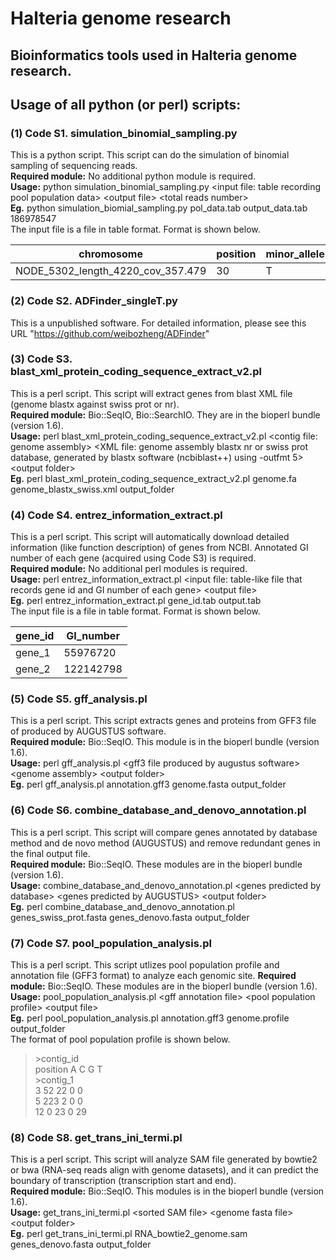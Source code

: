 # Halteria genome research
## Bioinformatics tools used in Halteria genome research.  
## Usage of all python (or perl) scripts:  
### (1) Code S1. simulation_binomial_sampling.py  
This is a python script. This script can do the simulation of binomial sampling of sequencing reads.  
**Required module:** No additional python module is required.  
**Usage:** python simulation_binomial_sampling.py \<input file: table recording pool population data\> \<output file\> \<total reads number\>   
  **Eg.** python simulation_biomial_sampling.py pol_data.tab output_data.tab 186978547  
The input file is a file in table format. Format is shown below.  

|chromosome|position|minor_allele|MAF|major_allele|MAAF|position_type|poly_type|reads_num|gene|
|---|---|---|---|---|---|---|---|---|---|
|NODE_5302_length_4220_cov_357.479|30|T|0.264044943820225|A|0.69873595505618|inter_genic|bi|1424|NULL|  

### (2) Code S2. ADFinder_singleT.py  
This is a unpublished software. For detailed information, please see this URL "https://github.com/weibozheng/ADFinder"  

### (3) Code S3. blast_xml_protein_coding_sequence_extract_v2.pl  
This is a perl script. This script will extract genes from blast XML file (genome blastx against swiss prot or nr).  
**Required module:** Bio::SeqIO, Bio::SearchIO. They are in the bioperl bundle (version 1.6).  
**Usage:** perl blast_xml_protein_coding_sequence_extract_v2.pl \<contig file: genome assembly\> \<XML file: genome assembly blastx nr or swiss prot database, generated by blastx software (ncbiblast++) using -outfmt 5\> \<output folder\>   
  **Eg.** perl blast_xml_protein_coding_sequence_extract_v2.pl genome.fa genome_blastx_swiss.xml output_folder  
  
### (4) Code S4. entrez_information_extract.pl  
This is a perl script. This script will automatically download detailed information (like function description) of genes from NCBI. Annotated GI number of each gene (acquired using Code S3) is required.    
**Required module:** No additional perl modules is required.  
**Usage:** perl entrez_information_extract.pl \<input file: table-like file that records gene id and GI number of each gene\> \<output file\>   
  **Eg.** perl entrez_information_extract.pl gene_id.tab output.tab   
The input file is a file in table format. Format is shown below.

|gene_id|GI_number|
|---|---|
|gene_1|55976720|
|gene_2|122142798|
  
### (5) Code S5. gff_analysis.pl  
This is a perl script. This script extracts genes and proteins from GFF3 file of produced by AUGUSTUS software.  
**Required module:** Bio::SeqIO. This module is in the bioperl bundle (version 1.6).  
**Usage:** perl gff_analysis.pl \<gff3 file produced by augustus software\> \<genome assembly\> \<output folder\>   
  **Eg.** perl gff_analysis.pl annotation.gff3 genome.fasta output_folder   
    
### (6) Code S6. combine_database_and_denovo_annotation.pl 
This is a perl script. This script will compare genes annotated by database method and de novo method (AUGUSTUS) and remove redundant genes in the final output file.  
**Required module:** Bio::SeqIO. These modules are in the bioperl bundle (version 1.6).  
**Usage:** combine_database_and_denovo_annotation.pl \<genes predicted by database\> \<genes predicted by AUGUSTUS\> \<output folder\>   
  **Eg.** perl combine_database_and_denovo_annotation.pl genes_swiss_prot.fasta genes_denovo.fasta output_folder  
  
### (7) Code S7. pool_population_analysis.pl 
This is a perl script. This script utlizes pool population profile and annotation file (GFF3 format) to analyze each genomic site. 
**Required module:** Bio::SeqIO. These modules are in the bioperl bundle (version 1.6).  
**Usage:** pool_population_analysis.pl \<gff annotation file\> \<pool population profile\> \<output file\>   
  **Eg.** perl pool_population_analysis.pl annotation.gff3 genome.profile output_folder  
The format of pool population profile is shown below.

>\>contig_id  
position A C G T  
>\>contig_1  
3 52 22 0 0  
5 223 2 0 0  
12 0 23 0 29  
  
### (8) Code S8. get_trans_ini_termi.pl 
This is a perl script. This script will analyze SAM file generated by bowtie2 or bwa (RNA-seq reads align with genome datasets), and it can predict the boundary of transcription (transcription start and end).  
**Required module:** Bio::SeqIO. This modules is in the bioperl bundle (version 1.6).  
**Usage:** get_trans_ini_termi.pl \<sorted SAM file\> \<genome fasta file\> \<output folder\>   
  **Eg.** perl get_trans_ini_termi.pl RNA_bowtie2_genome.sam genes_denovo.fasta output_folder  
